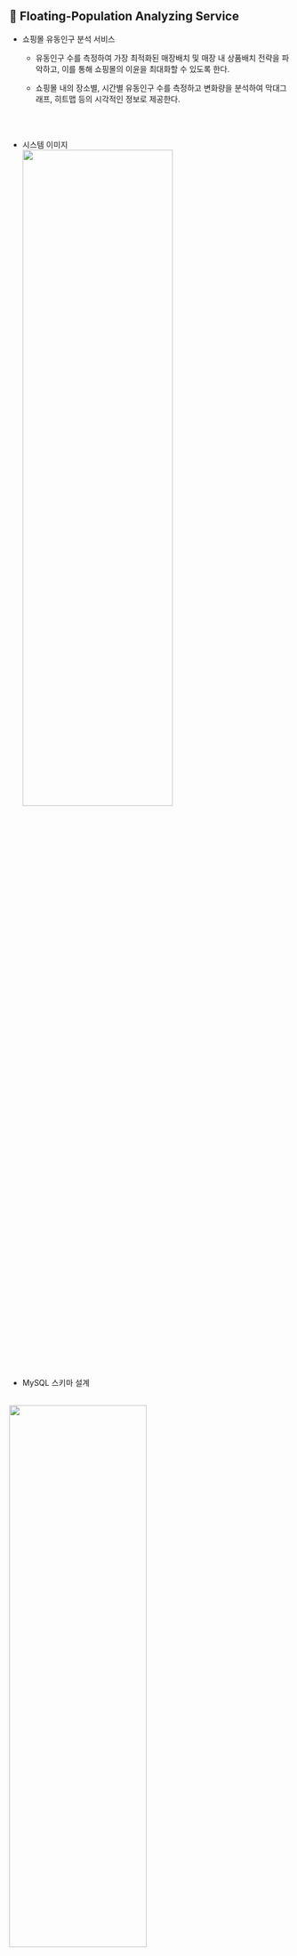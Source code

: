 ## :department_store: Floating-Population Analyzing Service
* 쇼핑몰 유동인구 분석 서비스
  * 유동인구 수를 측정하여 가장 최적화된 매장배치 및 매장 내 상품배치 전략을 파악하고, 이를 통해 쇼핑몰의 이윤을 최대화할 수 있도록 한다.

  * 쇼핑몰 내의 장소별, 시간별 유동인구 수를 측정하고 변화량을 분석하여 막대그래프, 히트맵 등의 시각적인 정보로 제공한다.

<br/><br/>

* 시스템 이미지   
<img src="https://user-images.githubusercontent.com/61045469/114060991-e0f98300-98d0-11eb-80d7-cf34c32a439a.png" width="75%" height="55%"></img><br/>

<br/><br/>

* MySQL 스키마 설계
<br/>
<img src="https://user-images.githubusercontent.com/61045469/140313353-0fc0c2fb-90c1-4449-b5ff-f571f3b89a21.png" width="70%" height="50%"></img><br/>
